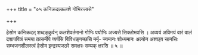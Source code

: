 +++
title = "०५ कनिक्रदत्कलशे गोभिरज्यसे"

+++

हेसोम कनिक्रदत् शब्दङ्कुर्वन् कलशॆवर्तमानो गोभिः पयोभिः अज्यसे सिक्तोभवसि । अव्ययं अविमयं वारं वालं दशापवित्रं समया तत्समीपे व्यर्षसि विविधङ्गच्छसि मर्मृ- ज्यमानः शोध्यमानः अत्योन अश्वइव सानसिः सम्भजनशीलस्त्वं हेसोम इन्द्रस्यजठरे समक्षरः सम्यक् क्षरसि ॥ ५ ॥